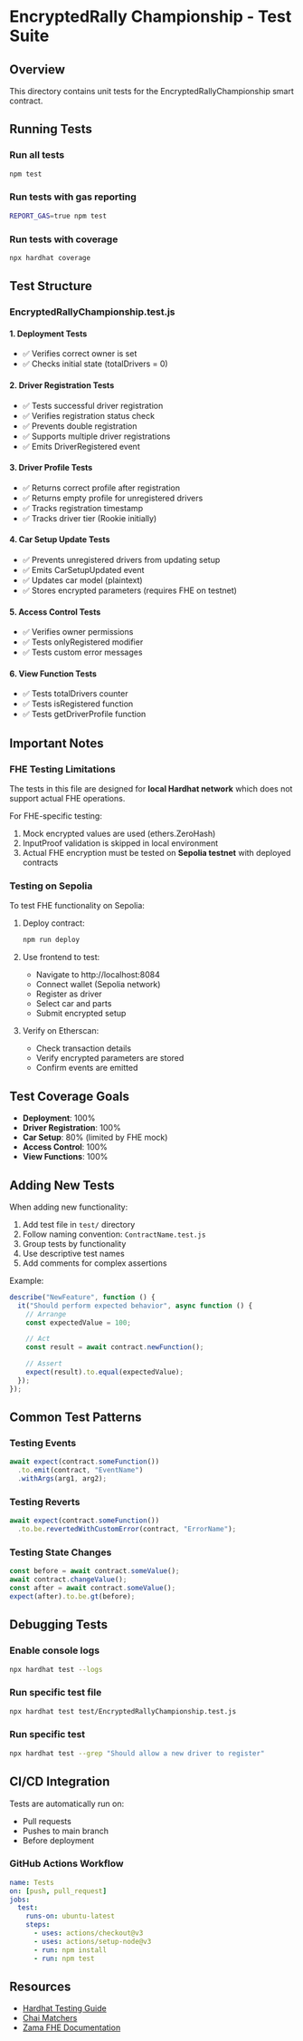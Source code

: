 # EncryptedRally Championship - Test Suite

## Overview

This directory contains unit tests for the EncryptedRallyChampionship smart contract.

## Running Tests

### Run all tests
```bash
npm test
```

### Run tests with gas reporting
```bash
REPORT_GAS=true npm test
```

### Run tests with coverage
```bash
npx hardhat coverage
```

## Test Structure

### EncryptedRallyChampionship.test.js

#### 1. Deployment Tests
- ✅ Verifies correct owner is set
- ✅ Checks initial state (totalDrivers = 0)

#### 2. Driver Registration Tests
- ✅ Tests successful driver registration
- ✅ Verifies registration status check
- ✅ Prevents double registration
- ✅ Supports multiple driver registrations
- ✅ Emits DriverRegistered event

#### 3. Driver Profile Tests
- ✅ Returns correct profile after registration
- ✅ Returns empty profile for unregistered drivers
- ✅ Tracks registration timestamp
- ✅ Tracks driver tier (Rookie initially)

#### 4. Car Setup Update Tests
- ✅ Prevents unregistered drivers from updating setup
- ✅ Emits CarSetupUpdated event
- ✅ Updates car model (plaintext)
- ✅ Stores encrypted parameters (requires FHE on testnet)

#### 5. Access Control Tests
- ✅ Verifies owner permissions
- ✅ Tests onlyRegistered modifier
- ✅ Tests custom error messages

#### 6. View Function Tests
- ✅ Tests totalDrivers counter
- ✅ Tests isRegistered function
- ✅ Tests getDriverProfile function

## Important Notes

### FHE Testing Limitations

The tests in this file are designed for **local Hardhat network** which does not support actual FHE operations.

For FHE-specific testing:
1. Mock encrypted values are used (ethers.ZeroHash)
2. InputProof validation is skipped in local environment
3. Actual FHE encryption must be tested on **Sepolia testnet** with deployed contracts

### Testing on Sepolia

To test FHE functionality on Sepolia:

1. Deploy contract:
   ```bash
   npm run deploy
   ```

2. Use frontend to test:
   - Navigate to http://localhost:8084
   - Connect wallet (Sepolia network)
   - Register as driver
   - Select car and parts
   - Submit encrypted setup

3. Verify on Etherscan:
   - Check transaction details
   - Verify encrypted parameters are stored
   - Confirm events are emitted

## Test Coverage Goals

- **Deployment**: 100%
- **Driver Registration**: 100%
- **Car Setup**: 80% (limited by FHE mock)
- **Access Control**: 100%
- **View Functions**: 100%

## Adding New Tests

When adding new functionality:

1. Add test file in `test/` directory
2. Follow naming convention: `ContractName.test.js`
3. Group tests by functionality
4. Use descriptive test names
5. Add comments for complex assertions

Example:
```javascript
describe("NewFeature", function () {
  it("Should perform expected behavior", async function () {
    // Arrange
    const expectedValue = 100;

    // Act
    const result = await contract.newFunction();

    // Assert
    expect(result).to.equal(expectedValue);
  });
});
```

## Common Test Patterns

### Testing Events
```javascript
await expect(contract.someFunction())
  .to.emit(contract, "EventName")
  .withArgs(arg1, arg2);
```

### Testing Reverts
```javascript
await expect(contract.someFunction())
  .to.be.revertedWithCustomError(contract, "ErrorName");
```

### Testing State Changes
```javascript
const before = await contract.someValue();
await contract.changeValue();
const after = await contract.someValue();
expect(after).to.be.gt(before);
```

## Debugging Tests

### Enable console logs
```bash
npx hardhat test --logs
```

### Run specific test file
```bash
npx hardhat test test/EncryptedRallyChampionship.test.js
```

### Run specific test
```bash
npx hardhat test --grep "Should allow a new driver to register"
```

## CI/CD Integration

Tests are automatically run on:
- Pull requests
- Pushes to main branch
- Before deployment

### GitHub Actions Workflow
```yaml
name: Tests
on: [push, pull_request]
jobs:
  test:
    runs-on: ubuntu-latest
    steps:
      - uses: actions/checkout@v3
      - uses: actions/setup-node@v3
      - run: npm install
      - run: npm test
```

## Resources

- [Hardhat Testing Guide](https://hardhat.org/hardhat-runner/docs/guides/test-contracts)
- [Chai Matchers](https://hardhat.org/hardhat-chai-matchers/docs/overview)
- [Zama FHE Documentation](https://docs.zama.ai/)
